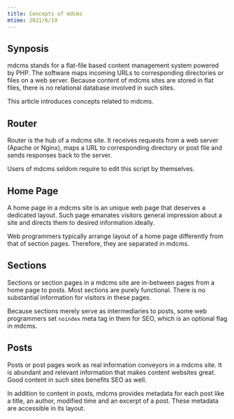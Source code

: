 ```yaml
---
title: Concepts of mdcms
mtime: 2021/6/19
---
```


## Synposis

mdcms stands for a flat-file based content management system powered by PHP. The software maps incoming URLs to corresponding directories or files on a web server. Because content of mdcms sites are stored in flat files, there is no relational database involved in such sites.

This article introduces concepts related to mdcms.

## Router

Router is the hub of a mdcms site. It receives requests from a web server (Apache or Nginx), maps a URL to corresponding directory or post file and sends responses back to the server.

Users of mdcms seldom require to edit this script by themselves.

## Home Page

A home page in a mdcms site is an unique web page that deserves a dedicated layout. Such page emanates visitors general impression about a site and directs them to desired information ideally.

Web programmers typically arrange layout of a home page differently from that of section pages. Therefore, they are separated in mdcms.

## Sections

Sections or section pages in a mdcms site are in-between pages from a home page to posts. Most sections are purely functional. There is no substantial information for visitors in these pages.

Because sections merely serve as intermediaries to posts, some web programmers set `noindex` meta tag in them for SEO, which is an optional flag in mdcms.

## Posts

Posts or post pages work as real information conveyors in a mdcms site. It is abundant and relevant information that makes content websites great. Good content in such sites benefits SEO as well.

In addition to content in posts, mdcms provides metadata for each post like a title, an author, modified time and an excerpt of a post. These metadata are accessible in its layout.

